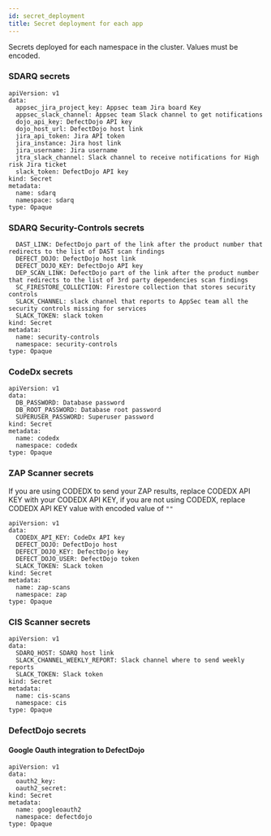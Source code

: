 ```yaml
---
id: secret_deployment
title: Secret deployment for each app
---
```


Secrets deployed for each namespace in the cluster. Values must be encoded. 

### SDARQ secrets
 
```
apiVersion: v1
data:
  appsec_jira_project_key: Appsec team Jira board Key
  appsec_slack_channel: Appsec team Slack channel to get notifications
  dojo_api_key: DefectDojo API key
  dojo_host_url: DefectDojo host link
  jira_api_token: Jira API token
  jira_instance: Jira host link
  jira_username: Jira username
  jtra_slack_channel: Slack channel to receive notifications for High risk Jira ticket
  slack_token: DefectDojo API key
kind: Secret
metadata:
  name: sdarq
  namespace: sdarq
type: Opaque
```

### SDARQ Security-Controls secrets
 
```
  DAST_LINK: DefectDojo part of the link after the product number that redirects to the list of DAST scan findings
  DEFECT_DOJO: DefectDojo host link
  DEFECT_DOJO_KEY: DefectDojo API key
  DEP_SCAN_LINK: DefectDojo part of the link after the product number that redirects to the list of 3rd party dependencies scan findings
  SC_FIRESTORE_COLLECTION: Firestore collection that stores security controls
  SLACK_CHANNEL: slack channel that reports to AppSec team all the security controls missing for services
  SLACK_TOKEN: slack token
kind: Secret
metadata:
  name: security-controls
  namespace: security-controls
type: Opaque
```

### CodeDx secrets

```
apiVersion: v1
data:
  DB_PASSWORD: Database password
  DB_ROOT_PASSWORD: Database root password
  SUPERUSER_PASSWORD: Superuser password
kind: Secret
metadata:
  name: codedx
  namespace: codedx
type: Opaque
```

### ZAP Scanner secrets

If you are using CODEDX to send your ZAP results, replace CODEDX API KEY with your CODEDX API KEY,
if you are not using CODEDX, replace CODEDX API KEY value with encoded value of `""`

```
apiVersion: v1
data:
  CODEDX_API_KEY: CodeDx API key
  DEFECT_DOJO: DefectDojo host
  DEFECT_DOJO_KEY: DefectDojo key
  DEFECT_DOJO_USER: DefectDojo token
  SLACK_TOKEN: SLack token
kind: Secret
metadata:
  name: zap-scans
  namespace: zap
type: Opaque
```

### CIS Scanner secrets

```
apiVersion: v1
data:
  SDARQ_HOST: SDARQ host link
  SLACK_CHANNEL_WEEKLY_REPORT: Slack channel where to send weekly reports
  SLACK_TOKEN: Slack token
kind: Secret
metadata:
  name: cis-scans
  namespace: cis
type: Opaque
```

### DefectDojo secrets

#### Google Oauth integration to DefectDojo

```
apiVersion: v1
data:
  oauth2_key: 
  oauth2_secret: 
kind: Secret
metadata:
  name: googleoauth2
  namespace: defectdojo
type: Opaque
```
